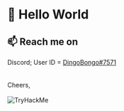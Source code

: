 <h1>👋 Hello World</h1>
<h2> 📫 Reach me on</h2>
Discord; User ID = <a href="https://discord.com/users/244560062486544412">DingoBongo#7571</a>
<br>
<br>
<br>Cheers,
<br>
<br><img src="https://tryhackme-badges.s3.amazonaws.com/dingobongo.png" alt="TryHackMe">

<!---
Squiikii/Squiikii is a ✨ special ✨ repository because its `README.md` (this file) appears on your GitHub profile.
You can click the Preview link to take a look at your changes.
--->
